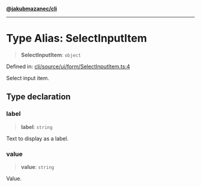 [**@jakubmazanec/cli**](../README.md)

---

# Type Alias: SelectInputItem

> **SelectInputItem**: `object`

Defined in:
[cli/source/ui/form/SelectInputItem.ts:4](https://github.com/jakubmazanec/tools/blob/b189bd808f93a39eacbf7e401a82a754c5ce3b63/packages/cli/source/ui/form/SelectInputItem.ts#L4)

Select input item.

## Type declaration

### label

> **label**: `string`

Text to display as a label.

### value

> **value**: `string`

Value.
